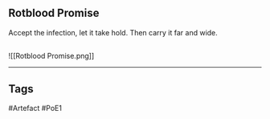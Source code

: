 ## Rotblood Promise
Accept the infection, let it take hold.
Then carry it far and wide.
##
![[Rotblood Promise.png]]

---
## Tags
#Artefact
#PoE1